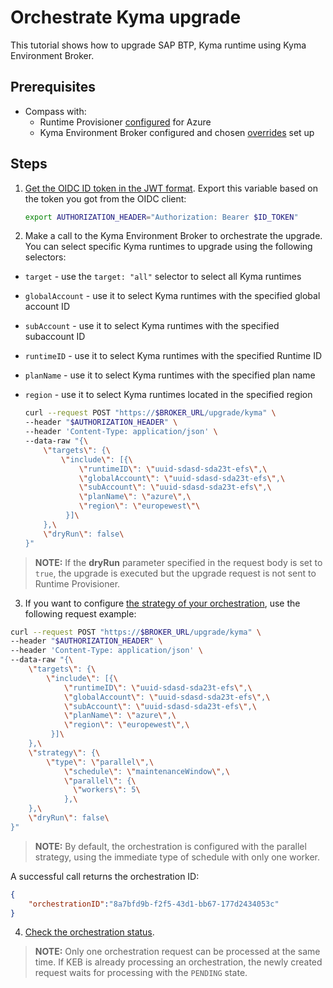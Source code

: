 # Orchestrate Kyma upgrade

This tutorial shows how to upgrade SAP BTP, Kyma runtime using Kyma Environment Broker.

## Prerequisites

- Compass with:
  * Runtime Provisioner [configured](../provisioner/08-02-provisioning-gardener.md) for Azure
  * Kyma Environment Broker configured and chosen [overrides](https://kyma-project.io/docs/kyma/latest/04-operation-guides/operations/03-change-kyma-config-values/) set up

## Steps

1. [Get the OIDC ID token in the JWT format](03-10-orchestration.md). Export this variable based on the token you got from the OIDC client:

   ```bash
   export AUTHORIZATION_HEADER="Authorization: Bearer $ID_TOKEN"
   ```

2. Make a call to the Kyma Environment Broker to orchestrate the upgrade. You can select specific Kyma runtimes to upgrade using the following selectors:

- `target` - use the `target: "all"` selector to select all Kyma runtimes
- `globalAccount` - use it to select Kyma runtimes with the specified global account ID
- `subAccount` - use it to select Kyma runtimes with the specified subaccount ID
- `runtimeID` - use it to select Kyma runtimes with the specified Runtime ID
- `planName` - use it to select Kyma runtimes with the specified plan name
- `region` - use it to select Kyma runtimes located in the specified region

   ```bash
   curl --request POST "https://$BROKER_URL/upgrade/kyma" \
   --header "$AUTHORIZATION_HEADER" \
   --header 'Content-Type: application/json' \
   --data-raw "{\
       \"targets\": {\
           \"include\": [{\
               \"runtimeID\": \"uuid-sdasd-sda23t-efs\",\
               \"globalAccount\": \"uuid-sdasd-sda23t-efs\",\
               \"subAccount\": \"uuid-sdasd-sda23t-efs\",\
               \"planName\": \"azure\",\
               \"region\": \"europewest\"\
            }]\
       },\
       \"dryRun\": false\
   }"
   ```

>**NOTE:** If the **dryRun** parameter specified in the request body is set to `true`, the upgrade is executed but the upgrade request is not sent to Runtime Provisioner.

3. If you want to configure [the strategy of your orchestration](03-10-orchestration.md#strategies), use the following request example:

```bash
curl --request POST "https://$BROKER_URL/upgrade/kyma" \
--header "$AUTHORIZATION_HEADER" \
--header 'Content-Type: application/json' \
--data-raw "{\
    \"targets\": {\
        \"include\": [{\
            \"runtimeID\": \"uuid-sdasd-sda23t-efs\",\
            \"globalAccount\": \"uuid-sdasd-sda23t-efs\",\
            \"subAccount\": \"uuid-sdasd-sda23t-efs\",\
            \"planName\": \"azure\",\
            \"region\": \"europewest\",\
         }]\
    },\
    \"strategy\": {\
        \"type\": \"parallel\",\
            \"schedule\": \"maintenanceWindow\",\
            \"parallel\": {\
              \"workers\": 5\
            },\
    },\
    \"dryRun\": false\
}"
```

>**NOTE:** By default, the orchestration is configured with the parallel strategy, using the immediate type of schedule with only one worker.

A successful call returns the orchestration ID:

   ```json
   {
       "orchestrationID":"8a7bfd9b-f2f5-43d1-bb67-177d2434053c"
   }
   ```

4. [Check the orchestration status](08-06-orchestration-status.md).

>**NOTE:** Only one orchestration request can be processed at the same time. If KEB is already processing an orchestration, the newly created request waits for processing with the `PENDING` state.
